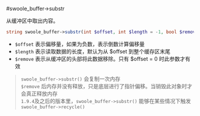 #swoole_buffer->substr

从缓冲区中取出内容。
```php
string swoole_buffer->substr(int $offset, int $length = -1, bool $remove = false);
```
* `$offset` 表示偏移量，如果为负数，表示倒数计算偏移量
* `$length` 表示读取数据的长度，默认为从 $offset 到整个缓存区末尾
* `$remove` 表示从缓冲区的头部将此数据移除。只有 $offset = 0 时此参数才有效

> `swoole_buffer->substr()` 会复制一次内存  
> `$remove` 后内存并没有释放，只是底层进行了指针偏移。当销毁此对象时才会真正释放内存  
> `1.9.4`及之后的版本里，`swoole_buffer->substr()` 能够在某些情况下触发 `swoole_buffer->recycle()`